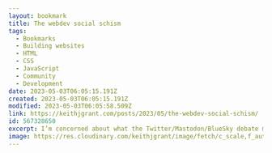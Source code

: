 ```yaml
---
layout: bookmark
title: The webdev social schism
tags:
  - Bookmarks
  - Building websites
  - HTML
  - CSS
  - JavaScript
  - Community
  - Development
date: 2023-05-03T06:05:15.191Z
created: 2023-05-03T06:05:15.191Z
modified: 2023-05-03T06:05:58.509Z
link: https://keithjgrant.com/posts/2023/05/the-webdev-social-schism/
id: 567328650
excerpt: I’m concerned about what the Twitter/Mastodon/BlueSky debate means for the webdev community at large. Have we split ourselves in two?
image: https://res.cloudinary.com/keithjgrant/image/fetch/c_scale,f_auto,w_600/https://keithjgrant.com//images/2023/broken-bridge.jpg
---
```

